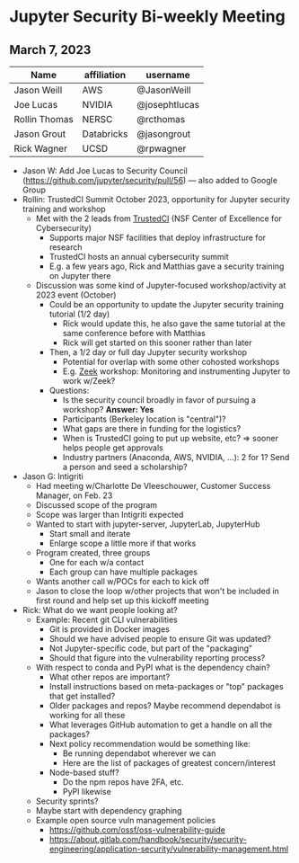 # Jupyter Security Bi-weekly Meeting

## March 7, 2023

| Name               | affiliation| username         |
| -------------------| -----------| -----------------|
| Jason Weill        | AWS        | @JasonWeill      |
| Joe Lucas          | NVIDIA     | @josephtlucas    |
| Rollin Thomas      | NERSC      | @rcthomas        |
| Jason Grout        | Databricks | @jasongrout      |
| Rick Wagner        | UCSD       | @rpwagner        |

* Jason W: Add Joe Lucas to Security Council (https://github.com/jupyter/security/pull/56) — also added to Google Group
* Rollin: TrustedCI Summit October 2023, opportunity for Jupyter security training and workshop
    * Met with the 2 leads from [TrustedCI](https://www.trustedci.org/about) (NSF Center of Excellence for Cybersecurity)
        * Supports major NSF facilities that deploy infrastructure for research
        * TrustedCI hosts an annual cybersecurity summit
        * E.g. a few years ago, Rick and Matthias gave a security training on Jupyter there
    * Discussion was some kind of Jupyter-focused workshop/activity at 2023 event (October)
        * Could be an opportunity to update the Jupyter security training tutorial (1/2 day)
            * Rick would update this, he also gave the same tutorial at the same conference before with Matthias
            * Rick will get started on this sooner rather than later
        * Then, a 1/2 day or full day Jupyter security workshop
            * Potential for overlap with some other cohosted workshops
            * E.g. [Zeek](https://zeek.org/) workshop: Monitoring and instrumenting Jupyter to work w/Zeek?
        * Questions:
            * Is the security council broadly in favor of pursuing a workshop? **Answer: Yes**
            * Participants (Berkeley location is "central")?
            * What gaps are there in funding for the logistics?
            * When is TrustedCI going to put up website, etc? => sooner helps people get approvals
            * Industry partners (Anaconda, AWS, NVIDIA, ...): 2 for 1?  Send a person and seed a scholarship?
* Jason G: Intigriti
    * Had meeting w/Charlotte De Vleeschouwer, Customer Success Manager, on Feb. 23
    * Discussed scope of the program
    * Scope was larger than Intigriti expected
    * Wanted to start with jupyter-server, JupyterLab, JupyterHub
        * Start small and iterate
        * Enlarge scope a little more if that works
    * Program created, three groups
        * One for each w/a contact
        * Each group can have multiple packages
    * Wants another call w/POCs for each to kick off
    * Jason to close the loop w/other projects that won't be included in first round and help set up this kickoff meeting
* Rick: What do we want people looking at?
    * Example: Recent git CLI vulnerabilities
        * Git is provided in Docker images
        * Should we have advised people to ensure Git was updated?
        * Not Jupyter-specific code, but part of the "packaging"
        * Should that figure into the vulnerability reporting process?
    * With respect to conda and PyPI what is the dependency chain?
        * What other repos are important?
        * Install instructions based on meta-packages or "top" packages that get installed?
        * Older packages and repos?  Maybe recommend dependabot is working for all these
        * What leverages GitHub automation to get a handle on all the packages?
        * Next policy recommendation would be something like:
            * Be running dependabot wherever we can
            * Here are the list of packages of greatest concern/interest
        * Node-based stuff?
            * Do the npm repos have 2FA, etc.
            * PyPI likewise
    * Security sprints?
    * Maybe start with dependency graphing
    * Example open source vuln management policies
        * https://github.com/ossf/oss-vulnerability-guide
        * https://about.gitlab.com/handbook/security/security-engineering/application-security/vulnerability-management.html
